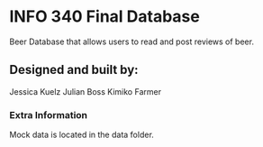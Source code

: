 # INFO 340 Final Database
Beer Database that allows users to read and post reviews of beer.

## Designed and built by:
Jessica Kuelz
Julian Boss
Kimiko Farmer

### Extra Information
Mock data is located in the data folder.

